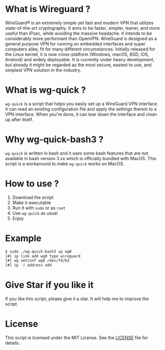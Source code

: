 # What is Wireguard ?
WireGuard® is an extremely simple yet fast and modern VPN that utilizes state-of-the-art cryptography. It aims to be faster, simpler, leaner, and more useful than IPsec, while avoiding the massive headache. It intends to be considerably more performant than OpenVPN. WireGuard is designed as a general purpose VPN for running on embedded interfaces and super computers alike, fit for many different circumstances. Initially released for the Linux kernel, it is now cross-platform (Windows, macOS, BSD, iOS, Android) and widely deployable. It is currently under heavy development, but already it might be regarded as the most secure, easiest to use, and simplest VPN solution in the industry.

# What is wg-quick ?
`wg-quick` is a script that helps you easily set up a WireGuard VPN interface. It can read an existing configuration file and apply the settings therein to a VPN interface. When you're done, it can tear down the interface and clean up after itself.

# Why wg-quick-bash3 ?
`wg-quick` is written in bash and it uses some bash features that are not available in bash version 3.xx which is officially bundled with MacOS. This script is a workaround to make `wg-quick` works on MacOS.

# How to use ?
1. Download the script
2. Make it executable
3. Run it with `sudo` or as `root`
4. Use `wg-quick` as usual
5. Enjoy

# Example
```bash
$ sudo ./wg-quick-bash3 up wg0
[#] ip link add wg0 type wireguard
[#] wg setconf wg0 /dev/fd/63
[#] ip -4 address add
```

# Give Star if you like it
If you like this script, please give it a star. It will help me to improve the script.

# License
This script is licensed under the MIT License. See the [LICENSE](LICENSE) file for details.

